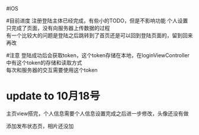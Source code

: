 #IOS

#目前进度
注册登陆主体已经完成，有些小的TODO，但是不影响功能
个人设置只完成了页面，没有向服务器上传数据的过程<br>
有一个比较大的问题是登陆之后跳转到了首页还是可以回到登陆页面的，留到回来再改

#注意
登陆成功后会获取token，这个token存储在本地，在loginViewController中有这个token的存储和读取方式<br>
每次和服务器的交互需要使用这个token


# update to 10月18号
主页view搭完，个人信息需要个人信息设置完成之后进一步修改，头像还没有做

添加发布状态页，相片还没加

